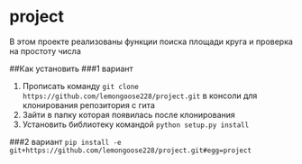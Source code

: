 # project
В этом проекте реализованы функции поиска площади круга и проверка на простоту числа

##Как установить 
###1 вариант
1. Прописать команду ``git clone https://github.com/lemongoose228/project.git`` в консоли для клонирования репозитория с гита
2. Зайти в папку которая появилась после клонирования
3. Установить библиотеку командой ``python setup.py install``

###2 вариант
``pip install -e git+https://github.com/lemongoose228/project.git#egg=project``
